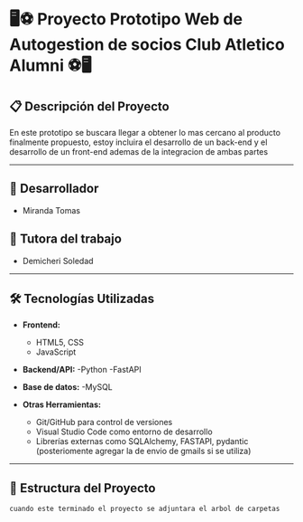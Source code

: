 #  🖥️⚽ Proyecto Prototipo Web de Autogestion de socios Club Atletico Alumni ⚽🖥️

## 📋 Descripción del Proyecto
En este prototipo se buscara llegar a obtener lo mas cercano al producto finalmente propuesto, estoy incluira el desarrollo de un back-end y el desarrollo de un front-end ademas de la integracion de ambas partes

---
## 🧠 Desarrollador
- Miranda Tomas
## 🧠 Tutora del trabajo
- Demicheri Soledad
---

## 🛠️ Tecnologías Utilizadas

- **Frontend:**
  - HTML5, CSS
  - JavaScript


- **Backend/API:**
  -Python
  -FastAPI
  

- **Base de datos:**
  -MySQL


    
- **Otras Herramientas:**
  - Git/GitHub para control de versiones
  - Visual Studio Code como entorno de desarrollo
  - Librerías externas como SQLAlchemy, FASTAPI, pydantic  (posteriomente agregar la de envio de gmails si se utiliza)

---

## 📂 Estructura del Proyecto

```plaintext
cuando este terminado el proyecto se adjuntara el arbol de carpetas
